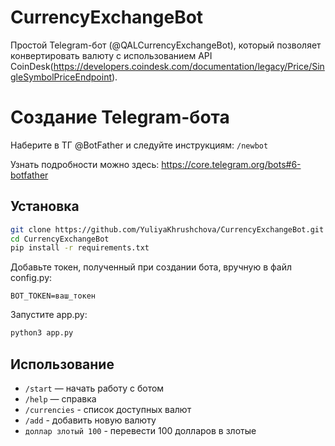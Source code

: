 # CurrencyExchangeBot

Простой Telegram-бот (@QALCurrencyExchangeBot), который позволяет конвертировать валюту с использованием API CoinDesk(https://developers.coindesk.com/documentation/legacy/Price/SingleSymbolPriceEndpoint).

# Создание Telegram-бота

Наберите в ТГ @BotFather и следуйте инструкциям:
```/newbot```

Узнать подробности можно здесь: https://core.telegram.org/bots#6-botfather

## Установка
```bash
git clone https://github.com/YuliyaKhrushchova/CurrencyExchangeBot.git
cd CurrencyExchangeBot
pip install -r requirements.txt
```

Добавьте токен, полученный при создании бота, вручную в файл config.py:
```
BOT_TOKEN=ваш_токен
```

Запустите app.py:
```bash
python3 app.py
```

## Использование
- `/start` — начать работу с ботом
- `/help` — справка
- `/currencies` - список доступных валют
- `/add` - добавить новую валюту
- `доллар злотый 100` - перевести 100 долларов в злотые